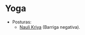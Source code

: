 # Yoga
- Posturas:
  - [Nauli Kriya](https://www.youtube.com/watch?v=vcORnG9yN3A) (Barriga negativa).
